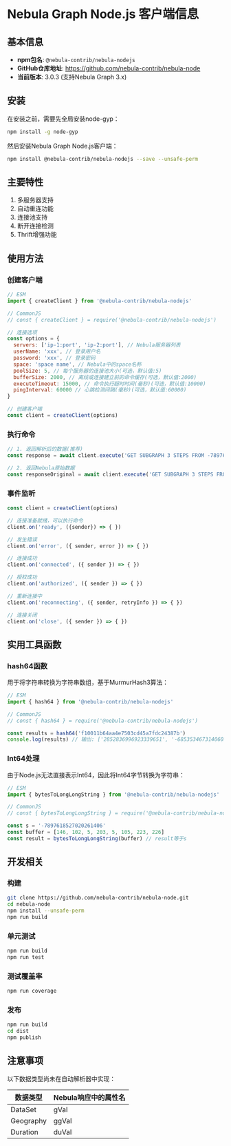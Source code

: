 # Nebula Graph Node.js 客户端信息

## 基本信息
- **npm包名**: `@nebula-contrib/nebula-nodejs`
- **GitHub仓库地址**: https://github.com/nebula-contrib/nebula-node
- **当前版本**: 3.0.3 (支持Nebula Graph 3.x)

## 安装

在安装之前，需要先全局安装node-gyp：
```bash
npm install -g node-gyp
```

然后安装Nebula Graph Node.js客户端：
```bash
npm install @nebula-contrib/nebula-nodejs --save --unsafe-perm
```

## 主要特性

1. 多服务器支持
2. 自动重连功能
3. 连接池支持
4. 断开连接检测
5. Thrift增强功能

## 使用方法

### 创建客户端

```javascript
// ESM
import { createClient } from '@nebula-contrib/nebula-nodejs'

// CommonJS
// const { createClient } = require('@nebula-contrib/nebula-nodejs')

// 连接选项
const options = {
  servers: ['ip-1:port', 'ip-2:port'], // Nebula服务器列表
  userName: 'xxx', // 登录用户名
  password: 'xxx', // 登录密码
  space: 'space name', // Nebula中的space名称
  poolSize: 5, // 每个服务器的连接池大小(可选，默认值:5)
  bufferSize: 2000, // 离线或连接建立前的命令缓存(可选，默认值:2000)
  executeTimeout: 15000, // 命令执行超时时间(毫秒)(可选，默认值:10000)
  pingInterval: 60000 // 心跳检测间隔(毫秒)(可选，默认值:60000)
}

// 创建客户端
const client = createClient(options)
```

### 执行命令

```javascript
// 1. 返回解析后的数据(推荐)
const response = await client.execute('GET SUBGRAPH 3 STEPS FROM -7897618527020261406')

// 2. 返回Nebula原始数据
const responseOriginal = await client.execute('GET SUBGRAPH 3 STEPS FROM -7897618527020261406', true)
```

### 事件监听

```javascript
const client = createClient(options)

// 连接准备就绪，可以执行命令
client.on('ready', ({sender}) => { })

// 发生错误
client.on('error', ({ sender, error }) => { })

// 连接成功
client.on('connected', ({ sender }) => { })

// 授权成功
client.on('authorized', ({ sender }) => { })

// 重新连接中
client.on('reconnecting', ({ sender, retryInfo }) => { })

// 连接关闭
client.on('close', ({ sender }) => { })
```

## 实用工具函数

### hash64函数

用于将字符串转换为字符串数组，基于MurmurHash3算法：

```javascript
// ESM
import { hash64 } from '@nebula-contrib/nebula-nodejs'

// CommonJS
// const { hash64 } = require('@nebula-contrib/nebula-nodejs')

const results = hash64('f10011b64aa4e7503cd45a7fdc24387b')
console.log(results) // 输出: ['2852836996923339651', '-6853534673140605817']
```

### Int64处理

由于Node.js无法直接表示Int64，因此将Int64字节转换为字符串：

```javascript
// ESM
import { bytesToLongLongString } from '@nebula-contrib/nebula-nodejs'

// CommonJS
// const { bytesToLongLongString } = require('@nebula-contrib/nebula-nodejs')

const s = '-7897618527020261406'
const buffer = [146, 102, 5, 203, 5, 105, 223, 226]
const result = bytesToLongLongString(buffer) // result等于s
```

## 开发相关

### 构建

```bash
git clone https://github.com/nebula-contrib/nebula-node.git
cd nebula-node
npm install --unsafe-perm
npm run build
```

### 单元测试

```bash
npm run build
npm run test
```

### 测试覆盖率

```bash
npm run coverage
```

### 发布

```bash
npm run build
cd dist
npm publish
```

## 注意事项

以下数据类型尚未在自动解析器中实现：

| 数据类型 | Nebula响应中的属性名 |
| --- | --- |
| DataSet | gVal |
| Geography | ggVal |
| Duration | duVal |